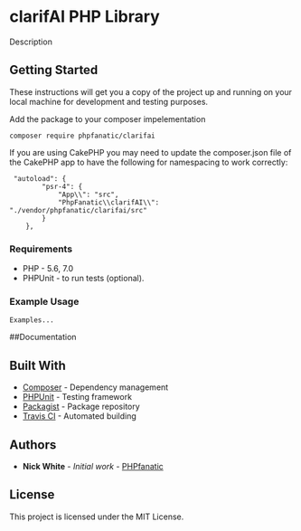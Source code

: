 # clarifAI PHP Library

Description

## Getting Started

These instructions will get you a copy of the project up and running on your local machine for development and testing purposes.  

Add the package to your composer impelementation
```
composer require phpfanatic/clarifai

```

If you are using CakePHP you may need to update the composer.json file of the CakePHP app to have the following for namespacing to work correctly:
```
 "autoload": {
        "psr-4": {
            "App\\": "src",
            "PhpFanatic\\clarifAI\\": "./vendor/phpfanatic/clarifai/src"
        }
    },

```

### Requirements

* PHP - 5.6, 7.0
* PHPUnit - to run tests (optional).

### Example Usage

```
Examples...

```

##Documentation


## Built With

* [Composer](https://getcomposer.org/) - Dependency management
* [PHPUnit](https://phpunit.de/) - Testing framework
* [Packagist](https://packagist.org/) - Package repository
* [Travis CI](https://travis-ci.org/) - Automated building

## Authors

* **Nick White** - *Initial work* - [PHPfanatic](https://github.com/PHPfanatic)

## License

This project is licensed under the MIT License.

